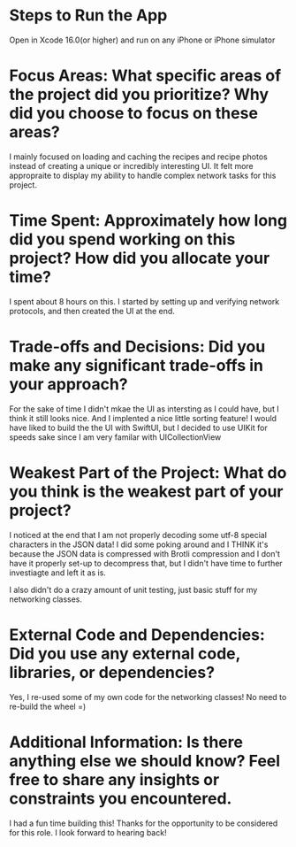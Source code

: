 # Steps to Run the App
Open in Xcode 16.0(or higher) and run on any iPhone or iPhone simulator

# Focus Areas: What specific areas of the project did you prioritize? Why did you choose to focus on these areas?
I mainly focused on loading and caching the recipes and recipe photos instead of creating a unique or incredibly interesting UI. It felt more appropraite to display my ability to handle complex network tasks for this project.

# Time Spent: Approximately how long did you spend working on this project? How did you allocate your time?
I spent about 8 hours on this. I started by setting up and verifying network protocols, and then created the UI at the end.

# Trade-offs and Decisions: Did you make any significant trade-offs in your approach?
For the sake of time I didn't mkae the UI as intersting as I could have, but I think it still looks nice. And I implented a nice little sorting feature! I would have liked to build the the UI with SwiftUI, but I decided to use UIKit for speeds sake since I am very familar with UICollectionView

# Weakest Part of the Project: What do you think is the weakest part of your project?
I noticed at the end that I am not properly decoding some utf-8 special characters in the JSON data! I did some poking around and I THINK it's because the JSON data is compressed with Brotli compression and I don't have it properly set-up to decompress that, but I didn't have time to further investiagte and left it as is.

I also didn't do a crazy amount of unit testing, just basic stuff for my networking classes.

# External Code and Dependencies: Did you use any external code, libraries, or dependencies?
Yes, I re-used some of my own code for the networking classes! No need to re-build the wheel =)

# Additional Information: Is there anything else we should know? Feel free to share any insights or constraints you encountered.
I had a fun time building this! Thanks for the opportunity to be considered for this role. I look forward to hearing back!

